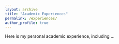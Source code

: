 ```yaml
---
layout: archive
title: "Academic Experiences"
permalink: /experiences/
author_profile: true
---
```


Here is my personal academic experience, including ...